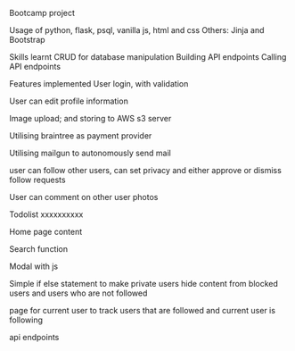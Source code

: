 Bootcamp project

Usage of python, flask, psql, vanilla js, html and css
Others: Jinja and Bootstrap

Skills learnt
CRUD for database manipulation
Building API endpoints
Calling API endpoints

Features implemented
User login, with validation

User can edit profile information

Image upload; and storing to AWS s3 server

Utilising braintree as payment provider

Utilising mailgun to autonomously send mail

user can follow other users, can set privacy and either approve or dismiss follow requests

User can comment on other user photos

Todolist
xxxxxxxxxx

Home page content

Search function

Modal with js

Simple if else statement to make private users hide content from blocked users and users who are not followed

page for current user to track users that are followed and current user is following

api endpoints
